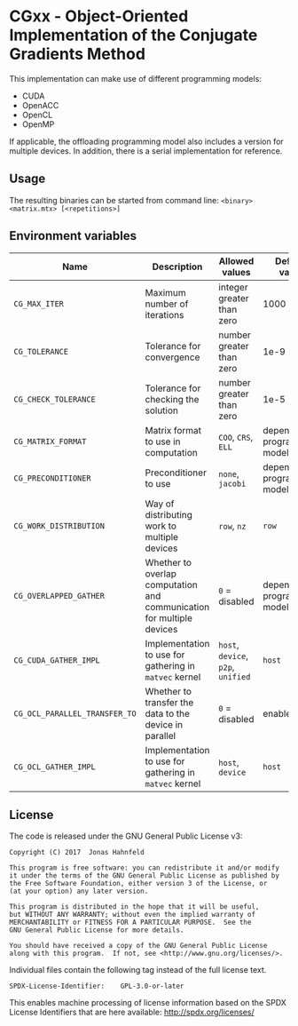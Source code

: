 CGxx - Object-Oriented Implementation of the Conjugate Gradients Method
=======================================================================

This implementation can make use of different programming models:
 * CUDA
 * OpenACC
 * OpenCL
 * OpenMP

If applicable, the offloading programming model also includes a version for multiple devices.
In addition, there is a serial implementation for reference.

Usage
-----

The resulting binaries can be started from command line: `<binary> <matrix.mtx> [<repetitions>]`

Environment variables
---------------------

| Name | Description | Allowed values | Default value |
| --- | --- | --- | --- |
| `CG_MAX_ITER` | Maximum number of iterations | integer greater than zero | 1000 |
| `CG_TOLERANCE` | Tolerance for convergence | number greater than zero | 1e-9 |
| `CG_CHECK_TOLERANCE` | Tolerance for checking the solution | number greater than zero | 1e-5 |
| `CG_MATRIX_FORMAT` | Matrix format to use in computation | `COO`, `CRS`, `ELL` | depends on programming model |
| `CG_PRECONDITIONER` | Preconditioner to use | `none`, `jacobi` | depends on programming model |
| `CG_WORK_DISTRIBUTION` | Way of distributing work to multiple devices | `row`, `nz` | `row` |
| `CG_OVERLAPPED_GATHER` | Whether to overlap computation and communication for multiple devices | `0` = disabled | depends on programming model |
| `CG_CUDA_GATHER_IMPL` | Implementation to use for gathering in `matvec` kernel | `host`, `device`, `p2p`, `unified` | `host` |
| `CG_OCL_PARALLEL_TRANSFER_TO` | Whether to transfer the data to the device in parallel | `0` = disabled | enabled |
| `CG_OCL_GATHER_IMPL` | Implementation to use for gathering in `matvec` kernel | `host`, `device` | `host` |

License
-------

The code is released under the GNU General Public License v3:

    Copyright (C) 2017  Jonas Hahnfeld

    This program is free software: you can redistribute it and/or modify
    it under the terms of the GNU General Public License as published by
    the Free Software Foundation, either version 3 of the License, or
    (at your option) any later version.

    This program is distributed in the hope that it will be useful,
    but WITHOUT ANY WARRANTY; without even the implied warranty of
    MERCHANTABILITY or FITNESS FOR A PARTICULAR PURPOSE.  See the
    GNU General Public License for more details.

    You should have received a copy of the GNU General Public License
    along with this program.  If not, see <http://www.gnu.org/licenses/>.

Individual files contain the following tag instead of the full license text.

	SPDX-License-Identifier:	GPL-3.0-or-later

This enables machine processing of license information based on the SPDX
License Identifiers that are here available: http://spdx.org/licenses/
